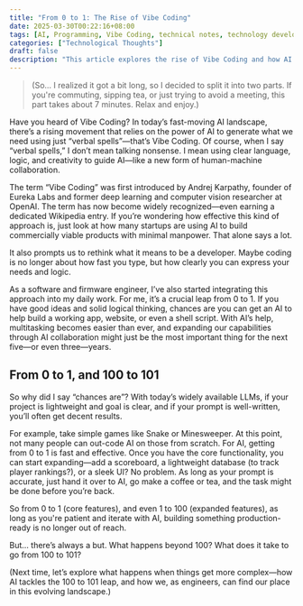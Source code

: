 ```yaml
---
title: "From 0 to 1: The Rise of Vibe Coding"
date: 2025-03-30T00:22:16+08:00
tags: [AI, Programming, Vibe Coding, technical notes, technology development]
categories: ["Technological Thoughts"]
draft: false
description: "This article explores the rise of Vibe Coding and how AI is transforming collaborative software development."
---
```


> (So... I realized it got a bit long, so I decided to split it into two parts. If you're commuting, sipping tea, or just trying to avoid a meeting, this part takes about 7 minutes. Relax and enjoy.)

Have you heard of Vibe Coding? In today’s fast-moving AI landscape, there’s a rising movement that relies on the power of AI to generate what we need using just “verbal spells”—that’s Vibe Coding. Of course, when I say “verbal spells,” I don’t mean talking nonsense. I mean using clear language, logic, and creativity to guide AI—like a new form of human-machine collaboration.

The term “Vibe Coding” was first introduced by Andrej Karpathy, founder of Eureka Labs and former deep learning and computer vision researcher at OpenAI. The term has now become widely recognized—even earning a dedicated Wikipedia entry. If you’re wondering how effective this kind of approach is, just look at how many startups are using AI to build commercially viable products with minimal manpower. That alone says a lot. 

It also prompts us to rethink what it means to be a developer. Maybe coding is no longer about how fast you type, but how clearly you can express your needs and logic.

As a software and firmware engineer, I’ve also started integrating this approach into my daily work. For me, it’s a crucial leap from 0 to 1. If you have good ideas and solid logical thinking, chances are you can get an AI to help build a working app, website, or even a shell script. With AI’s help, multitasking becomes easier than ever, and expanding our capabilities through AI collaboration might just be the most important thing for the next five—or even three—years.

## From 0 to 1, and 100 to 101

So why did I say “chances are”? With today’s widely available LLMs, if your project is lightweight and goal is clear, and if your prompt is well-written, you’ll often get decent results.

For example, take simple games like Snake or Minesweeper. At this point, not many people can out-code AI on those from scratch. For AI, getting from 0 to 1 is fast and effective. Once you have the core functionality, you can start expanding—add a scoreboard, a lightweight database (to track player rankings?), or a sleek UI? No problem. As long as your prompt is accurate, just hand it over to AI, go make a coffee or tea, and the task might be done before you’re back.

So from 0 to 1 (core features), and even 1 to 100 (expanded features), as long as you're patient and iterate with AI, building something production-ready is no longer out of reach.

But… there’s always a but. What happens beyond 100? What does it take to go from 100 to 101?

(Next time, let’s explore what happens when things get more complex—how AI tackles the 100 to 101 leap, and how we, as engineers, can find our place in this evolving landscape.)
